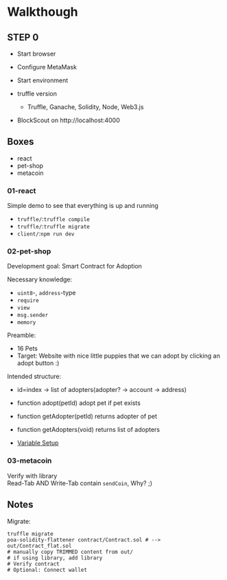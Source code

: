 # Walkthough
## STEP 0
- Start browser
- Configure MetaMask

- Start environment
- truffle version
    - Truffle, Ganache, Solidity, Node, Web3.js
- BlockScout on http://localhost:4000

## Boxes
- react
- pet-shop
- metacoin

### 01-react
Simple demo to see that everything is up and running

- `truffle/`:`truffle compile`
- `truffle/`:`truffle migrate`
- `client/`:`npm run dev`

### 02-pet-shop
Development goal: Smart Contract for Adoption

Necessary knowledge:
- `uint8`-, `address`-type
- `require`
- `view`
- `msg.sender`
- `memory`

Preamble:
- 16 Pets
- Target: Website with nice little puppies that we can adopt by clicking an adopt button :)

Intended structure:
- id=index -> list of adopters(adopter? -> account -> address)
- function adopt(petId) adopt pet if pet exists
- function getAdopter(petId) returns adopter of pet
- function getAdopters(void) returns list of adopters

- [Variable Setup](https://trufflesuite.com/tutorial/#variable-setup)

### 03-metacoin
Verify with library  
Read-Tab AND Write-Tab contain `sendCoin`, Why? ;)  

## Notes

Migrate:
```console
truffle migrate
poa-solidity-flattener contract/Contract.sol # --> out/Contract_flat.sol
# manually copy TRIMMED content from out/
# if using library, add library
# Verify contract
# Optional: Connect wallet
```
